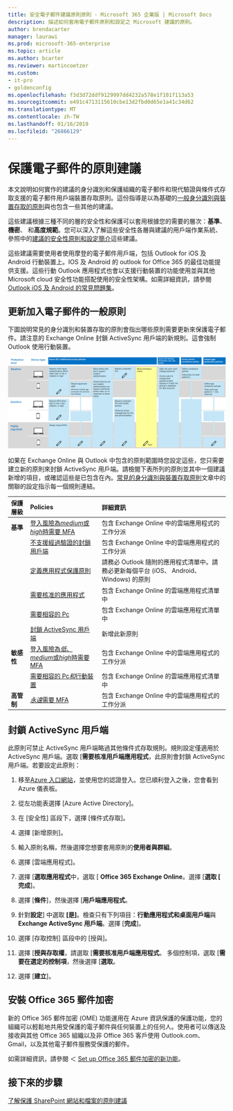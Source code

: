 ```yaml
---
title: 安全電子郵件建議原則原則 - Microsoft 365 企業版 | Microsoft Docs
description: 描述如何套用電子郵件原則和設定之 Microsoft 建議的原則。
author: brendacarter
manager: laurawi
ms.prod: microsoft-365-enterprise
ms.topic: article
ms.author: bcarter
ms.reviewer: martincoetzer
ms.custom:
- it-pro
- goldenconfig
ms.openlocfilehash: f3d3d72ddf9129997dd4232a578e1f101f113a53
ms.sourcegitcommit: e491c4713115610cbe13d2fbd0d65e1a41c34d62
ms.translationtype: MT
ms.contentlocale: zh-TW
ms.lasthandoff: 01/16/2019
ms.locfileid: "26866129"
---
```

# <a name="policy-recommendations-for-securing-email"></a>保護電子郵件的原則建議
本文說明如何實作的建議的身分識別和保護組織的電子郵件和現代驗證與條件式存取支援的電子郵件用戶端裝置存取原則。這份指導是以為基礎的[一般身分識別與裝置存取的原則](identity-access-policies.md)與也包含一些其他的建議。


這些建議根據三種不同的層的安全性和保護可以套用根據您的需要的層次：**基準**、**機密**、 和**高度規範**。您可以深入了解這些安全性各層與建議的用戶端作業系統、 參照中的[建議的安全性原則和設定簡介](microsoft-365-policies-configurations.md)這些建議。

這些建議需要使用者使用摩登的電子郵件用戶端，包括 Outlook for iOS 及 Android 行動裝置上。IOS 及 Android 的 outlook for Office 365 的最佳功能提供支援。這些行動 Outlook 應用程式也會以支援行動裝置的功能使用並與其他 Microsoft cloud 安全性功能搭配使用的安全性架構。如需詳細資訊，請參閱[Outlook iOS 及 Android 的常見問題集](https://docs.microsoft.com/exchange/clients-and-mobile-in-exchange-online/outlook-for-ios-and-android/outlook-for-ios-and-android-faq)。

## <a name="updating-common-policies-to-include-email"></a>更新加入電子郵件的一般原則
下圖說明常見的身分識別和裝置存取的原則會指出哪些原則需要更新來保護電子郵件。請注意的 Exchange Online 封鎖 ActiveSync 用戶端的新規則。這會強制 Outlook 使用行動裝置。

![保護電子郵件的原則更新的摘要](../images/identity-access-ruleset-mail.png)

如果在 Exchange Online 與 Outlook 中包含的原則範圍時您設定這些，您只需要建立新的原則來封鎖 ActiveSync 用戶端。請檢閱下表所列的原則並其中一個建議新增的項目，或確認這些是已包含在內。[常見的身分識別與裝置存取原則](identity-access-policies.md)文章中的關聯的設定指示每一個規則連結。 

|保護層級|Policies|詳細資訊|
|:---------------|:-------|:----------------|
|**基準**|[登入風險為*medium*或*high*時需要 MFA](identity-access-policies.md#require-mfa-based-on-sign-in-risk)|包含 Exchange Online 中的雲端應用程式的工作分派|
|        |[不支援經過驗證的封鎖用戶端](identity-access-policies.md#block-clients-that-dont-support-modern-authentication)|包含 Exchange Online 中的雲端應用程式的工作分派|
|        |[定義應用程式保護原則](identity-access-policies.md#high-risk-users-must-change-password)|請務必 Outlook 隨附的應用程式清單中。請務必更新每個平台 (iOS、 Android、 Windows) 的原則|
|        |[需要核准的應用程式](identity-access-policies.md#require-approved-apps)|包含 Exchange Online 的雲端應用程式清單中|
|        |[需要相容的 Pc](identity-access-policies.md#require-compliant-pcs-but-not-compliant-phones-and-tablets)|包含 Exchange Online 的雲端應用程式清單中|
|        |[封鎖 ActiveSync 用戶端](#block-activesync-clients)|新增此新原則| 
|**敏感性**|[登入風險為*低*、 *medium*或*high*時需要 MFA](identity-access-policies.md#require-mfa-based-on-sign-in-risk)| 包含 Exchange Online 中的雲端應用程式的工作分派|
|         |[需要相容的 Pc*和*行動裝置](identity-access-policies.md#require-compliant-pcs-and-mobile-devices)|包含 Exchange Online 的雲端應用程式清單中|
|**高管制**|[*永遠*需要 MFA](identity-access-policies.md#require-mfa-based-on-sign-in-risk)|包含 Exchange Online 中的雲端應用程式的工作分派|

## <a name="block-activesync-clients"></a>封鎖 ActiveSync 用戶端
此原則可禁止 ActiveSync 用戶端略過其他條件式存取規則。規則設定僅適用於 ActiveSync 用戶端。選取 [**需要核准用戶端應用程式**，此原則會封鎖 ActiveSync 用戶端。若要設定此原則：

1. 移至[Azure 入口網站](https://portal.azure.com)，並使用您的認證登入。您已順利登入之後，您會看到 Azure 儀表板。

2. 從左功能表選擇 [Azure Active Directory]。

3. 在 [安全性] 區段下，選擇 [條件式存取]。

4. 選擇 [新增原則]。

5. 輸入原則名稱，然後選擇您想要套用原則的**使用者與群組**。

6. 選擇 [雲端應用程式]。

7. 選擇 [**選取應用程式**中，選取 [ **Office 365 Exchange Online**。選擇 [**選取 [** **完成**]。

8. 選擇 [**條件**]，然後選擇 [**用戶端應用程式**。

9. 針對**設定**] 中選取 **[是]**。檢查只有下列項目：**行動應用程式和桌面用戶端**與**Exchange ActiveSync 用戶端**。選擇 [**完成**]。

10. 選擇 [存取控制] 區段中的 [授與]。

11. 選擇 [**授與存取權**，請選取 [**需要核准用戶端應用程式**。 多個控制項，選取 [**需要在選定的控制項**，然後選擇 [**選取**。 

12. 選擇 [**建立**]。

## <a name="setup-office-365-message-encryption"></a>安裝 Office 365 郵件加密
新的 Office 365 郵件加密 (OME) 功能運用在 Azure 資訊保護的保護功能，您的組織可以輕鬆地共用受保護的電子郵件與任何裝置上的任何人。使用者可以傳送及接收與其他 Office 365 組織以及非 Office 365 客戶使用 Outlook.com、 Gmail，以及其他電子郵件服務受保護的郵件。

如需詳細資訊，請參閱 ＜ [Set up Office 365 郵件加密的新功能](https://support.office.com/article/set-up-new-office-365-message-encryption-capabilities-7ff0c040-b25c-4378-9904-b1b50210d00e)。 

<!---
This article describes recommended policies to help you secure organizational email and email clients that support Modern Authentication and Conditional Access. These recommendations are in addition to the [common identity and access policy recommendations](identity-access-policies.md).

The following recommendations are based on three different layers of security and protection for your email that can be applied based on the granularity of your needs:

- **Baseline**: Microsoft recommends you establish a minimum standard for protecting data, as well as the identities and devices that access your data. Microsoft provides strong default protection that meets the needs of many organizations. Some organizations require additional capabilities to meet their baseline requirements.
- **Sensitive**: Some customers have a subset of data that must be protected at higher levels. You can apply increased protection to specific data sets in your Office 365 environment. Microsoft recommends protecting identities and devices that access sensitive data with comparable levels of security. 
- **Highly regulated**: Some organizations may have a very small amount of data that is highly classified, trade secret, or regulated data. Microsoft provides capabilities to help organizations meet these requirements, including added protection for identities and devices.

See the [recommended security policies and configurations introduction](microsoft-365-policies-configurations.md) topic for more details.

> [!IMPORTANT]
> All security groups created as part of these recommendations must be created with Office features enabled. This is specifically important for the deployment of Azure Information Protection (AIP) when securing documents in SharePoint Online.
>
>![Office features enabled for security groups](./media/security-group.png)
>

## Baseline
To create a new conditional access policy: 

1. Go to the [Azure portal](https://portal.azure.com), and sign in with your credentials. After you've successfully signed in, you see the Azure Dashboard.

2. Choose **Azure Active Directory** from the left menu.

3. Under the **Security** section, choose **Conditional access**.

4. Choose **New policy** as shown in the screen-shot below:

![Baseline CA policy](./media/secure-email/CA-EXO-policy-1.png)

The following tables describe the appropriate settings necessary to express the policies required for each level of protection.

### Medium and above risk requires MFA

The following tables describes the conditional access policy settings to implement for this policy.

**Assignments**
|Type|Properties|Values|Notes|
|:---|:---------|:-----|:----|
|Users and groups|Include|Select users and groups – Select specific security group containing targeted users|Start with security group including pilot users.|
||Exclude|Exception security group; service accounts (app identities)|Membership modified on an as needed temporary basis|
|Cloud apps|Include|Select apps -  Select Office 365 Exchange Online||
|Conditions|Configured|Yes|Configure specific to your environment and needs|
|Sign-in risk|Risk level|High, medium|Check both|

**Access controls**
|Type|Properties|Values|Notes|
|:---|:---------|:-----|:----|
|Grant|Grant access|True|Selected|
||Require MFA|True|Check|
||Require compliant devices|False||
||Require domain joined devices|False||
||Require all the selected controls|True|Selected|

> [!NOTE]
> Be sure to enable this policy, by clicking **On**. Also consider using the [What if](https://docs.microsoft.com/azure/active-directory/active-directory-conditional-access-whatif) tool to test the policy

### Require a compliant or domain joined device

To create a conditional access policy for Exchange Online:

1. Go to the [Azure portal](https://portal.azure.com), and sign in with your credentials. After you've successfully signed in, you see the Azure Dashboard.

2. Choose **Azure Active Directory** from the left menu.

3. Under the **Security** section, choose **Conditional access**.

4. Choose **New policy**.

5. Enter a policy name, then choose the **Users and groups** you want to apply the policy for.

6. Choose **Cloud apps**.

7. Choose **Select apps**, select **Office 365 Exchange Online** from the **Cloud apps** list, click on **Select**. Once the **Office 365 Exchange Online** app is selected, click **Done**.

8. Choose **Grant** from the **Access controls** section.

9. Choose **Grant access**, select both **Require device to be marked as compliant** and **Require domain joined (Hybrid Azure AD)**, then choose **Select**.

10. Click **Create** to create the Exchange Online conditional access policy.

    > [!NOTE]
    > Beginning with Intune on Azure, you have to create all conditional access policies in the Azure Active Directory workload. Intune provides a link to Azure AD conditional access policies workload from its portal  for convenience.

    > [!IMPORTANT]
    > If you need assistance on migrating conditional access policies previously created in the Intune classic portal to the Intune on Azure portal, see the [reassign conditional access policies from Intune classic portal to the Azure portal](https://docs.microsoft.com/intune/conditional-access-intune-reassign) topic. 

### App-based conditional access for Exchange Online

You can add one more security layer by setting up an app-based conditional access policy for Exchange Online in the Intune on Azure portal. When you apply an app-based conditional access for Exchange Online you require users to use a specific app (E.g. Microsoft Outlook app) to access corporate e-mail.

To add an app-based conditional access policy:

1. Go to the [Azure portal](https://portal.azure.com), and sign in with your Intune credentials. After you've successfully signed in, you see the Azure Dashboard.

2. Choose **More services** from the left menu, then type: "**Intune**".

3. Choose **Intune App Protection**.

4. On the **Intune mobile application management** blade choose **All Settings**.

5. Choose **Exchange Online** under the **Conditional access** section.

6. Select **Allow apps that support Intune app policies**, then choose the app (E.g. Microsoft Outlook).

7. Choose **Restricted user groups**, click **Select groups**, select the user or group you want to apply the policy for, then click **Select**.

## Sensitive

### Low and above risk requires MFA
The following tables describes the conditional access policy settings to implement for low- and above-risk policies.

**Assignments**
|Type|Properties|Values|Notes|
|:---|:---------|:-----|:----|
|Users and groups|Include|Select users and groups – Select specific security group containing targeted users|Start with security group including pilot users|
||Exclude|Exception security group; service accounts (app identities)|Membership modified on an as needed temporary basis|
|Cloud apps|Include|Select apps -  Select Office 365 Exchange Online||
|Conditions|Configured|Yes|Configure specific to your environment and needs|
|Sign-in risk|Configured|Yes|Configure specific to your environment and needs|
||Risk level|Low, medium, high|Check all three|

**Access controls**
|Type|Properties|Values|Notes|
|:---|:---------|:-----|:----|
||Grant|Grant access|True|Selected|
||Require MFA|True|Check|
||Require compliant devices|False||
||Require domain joined device|False||
||Require all the selected controls|True|Selected|

> [!NOTE]
> Be sure to enable this policy, by clicking **On**. Also consider using the [What if](https://docs.microsoft.com/azure/active-directory/active-directory-conditional-access-whatif) tool to test the policy

### Require a compliant or domain joined device
(See baseline instructions)

### App-based conditional access for Exchange online

(See baseline instructions)

#### Apply to

Once the pilot project has been completed, these policies should be applied to users in your organization who require access to email considered sensitive.

## Highly regulated
### MFA required

The following tables describes the conditional access policy settings to implement for the highly regulated policy.

**Assignments**
|Type|Properties|Values|Notes|
|:---|:---------|:-----|:----|
|Users and groups|Include|Select users and groups – Select specific security group containing targeted users|Start with security group including pilot users|
||Exclude|Exception security group; service accounts (app identities)|Membership modified on an as needed temporary basis|
|Cloud apps|Include|Select apps -  Select Office 365 Exchange Online||

**Access controls**
|Type|Properties|Values|Notes|
|:---|:---------|:-----|:----|
|Grant|Grant access|True|Selected|
||Require MFA|True|Check|
||Require complaint devices|False|Check|
||Require domain joined device|False||
||Require all the selected controls|True|Selected|

> [!NOTE]
> Be sure to enable this policy, by clicking **On**. Also consider using the [What if](https://docs.microsoft.com/azure/active-directory/active-directory-conditional-access-whatif) tool to test the policy

### Require a compliant or domain joined device
(See baseline instructions)
### App-based conditional access for Exchange online
(See baseline instructions)
#### Apply to
Once the pilot project has been completed, these policies should be applied to users in your organization who require access to email considered highly regulated.

### High risk users policy
To ensure that all high-risk users compromised accounts are forced to perform a password change when signing-in, you must apply the following policy.

Log in to the [Microsoft Azure portal (http://portal.azure.com)](http://portal.azure.com/) with your administrator credentials, and then navigate to **Azure AD Identity Protection > User Risk Policy**.

**Assignments**
|Type|Properties|Values|Notes|
|:---|:---------|:-----|:----|
|Users|Include|All users|Selected|
||Exclude|None||
|Conditions|User risk|High|Selected|

**Controls**
|Type|Properties|Values|Notes|
|:---|:---------|:-----|:----|
||Access|Allow access|True|Selected|
||Access|Require password change|True|Check|

**Review:** not applicable

> [!NOTE]
> Be sure to enable this policy, by clicking **On**. Also consider using the [What if](https://docs.microsoft.com/azure/active-directory/active-directory-conditional-access-whatif) tool to test the policy

## Additional configurations
In addition to the above policies, you must configure the following Mobile Application and Device Management settings discussed in this section.

### Intune mobile application management

To ensure email is protected by the policy recommendations stated earlier for each security and data protection tier, you must create Intune app protection policies from within the Azure portal.

To create a new app protection policy, log in to the Microsoft Azure portal with your administer credentials, and then navigate to **Intune App Protection > App policy**.

Add a new policy (+Add) as shown in the following screen shot:

![Intune mobile application management](./media/secure-email/CA-EXO-policy-2.png)

>[!NOTE]
>There are slight differences in the app protection policy options between iOS and Android. The below policy is specifically for Android.
>

The following tables describe the recommended Intune app protection policy settings:

**General**
|Type|Properties|Values|Notes|
|:---|:---------|:-----|:----|
|Email|Name|Secure email policy for Android|Enter a policy name|
||Description||Enter text that describes the policy|
||Platform|Android|There are slight differences in the app protection policy options between iOS and Android; this policy is specifically for Android|

**Apps**
|Type|Properties|Values|Notes|
|:---|:---------|:-----|:----|
|Applications|Apps|Outlook|Selected (list)|

**Settings**
|Type|Properties|Values|Notes|
|:---|:---------|:-----|:----|
|Data relocation|Prevent Android backup|Yes|On iOS this will specifically call out iTunes and iCloud|
|||Allow app to transfer data to other apps|Policy managed apps||
||Allow app to receive data to other apps|Policy managed apps||
||Prevent "Save As"|Yes||
||Restrict cut, copy, and paste with other apps|Policy managed apps||
||Restrict web content to display in the managed browser|No||
||Encrypt app data|Yes|On iOS select option: When device is locked|
||Disable contacts sync|No||
|Access|Require PIN for access|Yes||
||Number of attempts before PIN reset|3||
||Allow simple PIN|No||
||PIN length|6||
||Allow fingerprint instead of PIN|Yes||
||Require Corporate credentials for access|No||
||Block managed apps from running on jailbroken or rooted devices|Yes||
||Recheck the access requirement after (minutes)|30||
||Offline grace period|720||
||Offline interval (days) before app data is wiped|90||
||Block screen capture and Android assistant|No|On iOS this is not an available option|

When complete, remember to click "Create". Repeat the above steps and replace the selected platform (dropdown) with iOS. This creates two app policies, so once you create the policy, then assign groups to the policy and deploy it.

- See [how to create and assign app protection policies](https://docs.microsoft.com/intune/app-protection-policies) for more details.

### Intune mobile device management
You create the following device configuration profiles and device compliance policies by logging into the [Intune on Azure portal](https://portal.azure.com) with your Intune credentials.

#### iOS email profile
In the [Intune on Azure portal](https://portal.azure.com), you can create the following device configuration profiles at **Device configuration > Profiles > Create Profile > Platform (iOS) > Profile type (E-mail)**.

**Email profile**
|Type|Properties|Values|Notes|
|:---|:---------|:-----|:----|
|Exchange Active Sync|Host (#)|Outlook.office365.com||
||Account Name (#)|SecureEmailAccount|Admini choice|
||Username|User principal name|Selected – Drop down|
||Email address|Primary SMTP address|Selected – Drop down|
||Authentication method|Username and password|Selected – Drop down|
||Use S/MIME|False||
|Synchronization settings|Number of days of email to synchronize|Two weeks|Selected – Drop down|
||Use SSL|True|Check|
||Allow messages to be moved to other email accounts|False||
||Allow email to be sent from third party applications|True||
||Synchronize recently used email addresses|True|Check|

#### Android email profile
In the [Intune on Azure portal](https://portal.azure.com), you can create the following device configuration profiles at **Device configuration > Profiles > Create Profile > Platform (Android) > Profile type (E-mail)**.

**Email profile**
|Type|Properties|Values|Notes|
|:---|:---------|:-----|:----|
|Exchange Active Sync|Host (#)| Outlook.office365.com|
||Account Name (#)|SecureEmailAccount|Admini choice|
||Username|User principal name|Selected – Drop down|
||Email address|Primary SMTP address|Selected – Drop down|
||Authentication method|Username and password|Selected – Drop down|
||Use S/MIME|False||
|Synchronization settings|Number of days of email to synchronize|Two weeks|Selected – Drop down|
||Sync schedule|Not configured|Selected – Drop down|
||Use SSL|True|Check|
||Content type to synchronize|||
||Email|True|Check (locked)|
||Contacts|True|Check|
||Calenadr|True|Check|
||Tasks|True|Check|
||Notes|True|Check|

#### Android for work email profile
In the [Intune on Azure portal](https://portal.azure.com), you can create the following device configuration profiles at **Device configuration > Profiles > Create Profile > Platform (Android for Work) > Profile type (E-mail)**.

**Email profile**
|Type|Properties|Values|Notes|
|:---|:---------|:-----|:----|
|Exchange Active Sync|Host(#)| Outlook.office365.com|
||Account Name(#)|SecureEmailAccount|Admini choice|
||Username|User principal name|Selected – Drop down|
||Email address|Primary SMTP address|Selected – Drop down|
||Authentication method|Username and password|Selected – Drop down|
|Synchronization settings|Number of days of email to synchronize|Two weeks|Selected – Drop down|
||Use SSL|True|Check|

#### Device compliance policy
In the [Intune on Azure portal](https://portal.azure.com), you can create the following device compliance policies at **Device compliance > Policies > Create Policy > Platform (iOS, Android or others) > Settings**.

**System security**
|Type|Properties|Values|Notes|
|:---|:---------|:-----|:----|
|Password|Require a password to unlock mobile devices (...)|Yes|Selected – Drop down|
||Allow simple passwords (...)|No|Selected – Drop down|
||Minimum password length (...)|6|Selected – List|
|Advanced password settings|All|Not configured||
|Encryption|Require encryption on mobile device (...)|Yes|Selected – Drop down|
|Email profiles|Email account must be managed by Intune (iOS 8.0+)|Yes| Selected  – Drop down|
||Select (#)||Must select Email Configuration Policy for iOS: iOS Email Policy (see configuration policies above)|

**Device health**
|Type|Properties|Values|Notes|
|:---|:---------|:-----|:----|
|Windows decide health attestation|Require devices to be reported as healthy (Windows 10 Desktop and Mobile and later)|Yes||
|Device security settings|All|Not configured||
|Device threat protection|All|Not configured||
|Jailbreak|Device must not be jailbroken or rooted (iOS 8.0+, Android 4.0+)|Yes||

**Device properties**
|Type|Properties|Values|Notes|
|:---|:---------|:-----|:----|
|Operating system version|All|Not configured||

For all the above policies to be considered deployed, they must be targeted at user groups. You can do this by creating the policy (on Save) or later by selecting Manage Deployment in the Policy section (same level as Add).

## Remediating medium or high risk access events
If a user reports that they are now expected to perform MFA when this was previously not required, support can review their status from a risk perspective.  

Users within the organization with a Global Administrator or Security Administrator role can use Azure AD Identity Protection to review the risky events that contributed to the calculated risk score. If they identify some events that were flagged as suspicious, but are confirmed to be valid (such as a login from an unfamiliar location when an employee is on vacation), the administrator can resolve the event so it no longer contributes to the risk score.
--->

## <a name="next-steps"></a>接下來的步驟

[了解保護 SharePoint 網站和檔案的原則建議](sharepoint-file-access-policies.md)
